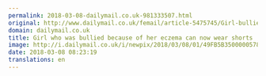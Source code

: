 ```yaml
---
permalink: 2018-03-08-dailymail.co.uk-981333507.html
original: http://www.dailymail.co.uk/femail/article-5475745/Girl-bullied-eczema-wear-shorts.html?ITO=1490&ns_mchannel=rss&ns_campaign=1490
domain: dailymail.co.uk
title: Girl who was bullied because of her eczema can now wear shorts
image: http://i.dailymail.co.uk/i/newpix/2018/03/08/01/49FB5B3500000578-0-image-a-19_1520473269903.jpg
date: 2018-03-08 08:23:19
translations: en
---
```


